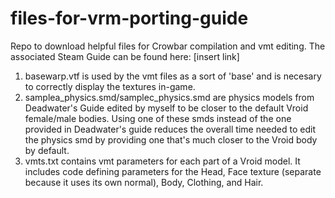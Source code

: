 # files-for-vrm-porting-guide
Repo to download helpful files for Crowbar compilation and vmt editing. The associated Steam Guide can be found here: [insert link]

1) basewarp.vtf is used by the vmt files as a sort of 'base' and is necesary to correctly display the textures in-game.
2) samplea_physics.smd/samplec_physics.smd are physics models from Deadwater's Guide edited by myself to be closer to the default Vroid female/male bodies. Using one of these smds instead of the one provided in Deadwater's guide reduces the overall time needed to edit the physics smd by providing one that's much closer to the Vroid body by default.
3) vmts.txt contains vmt parameters for each part of a Vroid model. It includes code defining parameters for the Head, Face texture (separate because it uses its own normal), Body, Clothing, and Hair.
